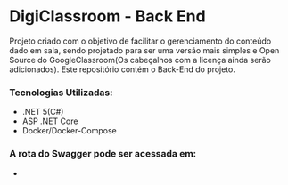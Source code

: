 # DigiClassroom - Back End
Projeto criado com o objetivo de facilitar o gerenciamento do conteúdo dado em sala, sendo projetado para ser uma versão mais simples e Open Source do GoogleClassroom(Os cabeçalhos com a licença ainda serão adicionados). Este repositório contém o Back-End do projeto.

### Tecnologias Utilizadas:
- .NET 5(C#)
- ASP .NET Core
- Docker/Docker-Compose

### A rota do Swagger pode ser acessada em:
- [Swagger]: http://localhost:5000/swagger/index.html
